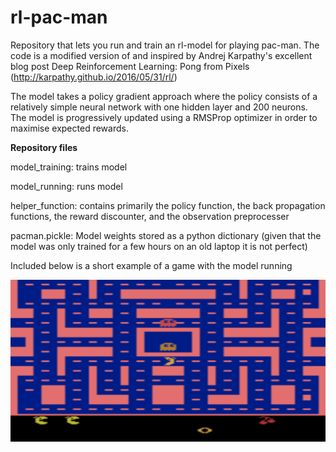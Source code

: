 # rl-pac-man


Repository that lets you run and train an rl-model for playing pac-man. The code is a modified version of and inspired by Andrej Karpathy's excellent blog post Deep Reinforcement Learning: Pong from Pixels (http://karpathy.github.io/2016/05/31/rl/)

The model takes a policy gradient approach where the policy consists of a relatively simple neural network with one hidden layer and 200 neurons. The model is progressively updated using a RMSProp optimizer in order to maximise expected rewards. 

**Repository files**

model_training: trains model 

model_running: runs model

helper_function: contains primarily the policy function, the back propagation functions, the reward discounter, and the observation preprocesser

pacman.pickle: Model weights stored as a python dictionary (given that the model was only trained for a few hours on an old laptop it is not perfect)

Included below is a short example of a game with the model running

![](game.gif)
